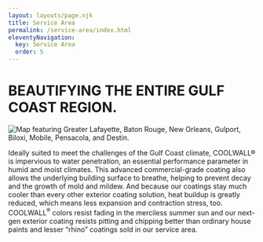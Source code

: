 ```yaml
---
layout: layouts/page.njk
title: Service Area
permalink: /service-area/index.html
eleventyNavigation:
  key: Service Area
  order: 5
---
```


# BEAUTIFYING THE ENTIRE GULF COAST REGION.

<div class="grid-container floor-and-deck">
<div class="right">

<p class="bleed-right">
<img alt="Map featuring Greater Lafayette, Baton Rouge, New Orleans, Gulport, Biloxi, Mobile, Pensacola, and Destin." src="/static/img/MSC-ServiceAreaMap.jpg">
</p>
</div>
<div class="left">

Ideally suited to meet the challenges of the Gulf Coast climate, COOLWALL® is impervious to water penetration, an essential performance parameter in humid and moist climates. This advanced commercial-grade coating also allows the underlying building surface to breathe, helping to prevent decay and the growth of mold and mildew. And because our coatings stay much cooler than every other exterior coating solution, heat buildup is greatly reduced, which means less expansion and contraction stress, too. COOLWALL<sup>&reg;</sup> colors resist fading in the merciless summer sun and our next-gen exterior coating resists pitting and chipping better than ordinary house paints and lesser “rhino” coatings sold in our service area.

</div>
</div>